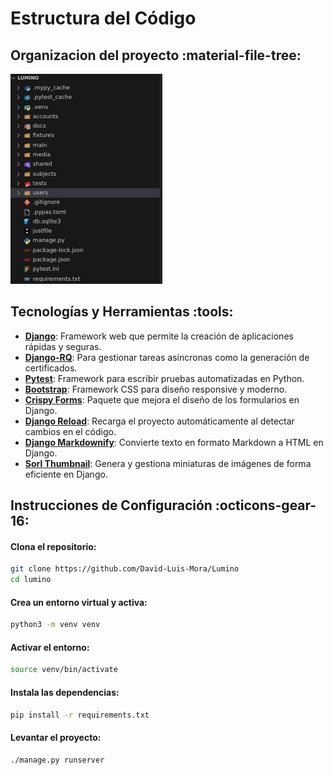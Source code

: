 # Estructura del Código

## Organizacion del proyecto :material-file-tree:

![img](assets/tree.png)

## Tecnologías y Herramientas :tools:

- **[Django](https://www.djangoproject.com/)**: Framework web que permite la creación de aplicaciones rápidas y seguras.
- **[Django-RQ](https://github.com/rq/django-rq)**: Para gestionar tareas asíncronas como la generación de certificados.
- **[Pytest](https://pytest.org/)**: Framework para escribir pruebas automatizadas en Python.
- **[Bootstrap](https://getbootstrap.com/)**: Framework CSS para diseño responsive y moderno.
- **[Crispy Forms](https://django-crispy-forms.readthedocs.io/)**: Paquete que mejora el diseño de los formularios en Django.
- **[Django Reload](https://github.com/adamchainz/django-browser-reload)**: Recarga el proyecto automáticamente al detectar cambios en el código.
- **[Django Markdownify](https://pypi.org/project/django-markdownify/)**: Convierte texto en formato Markdown a HTML en Django.
- **[Sorl Thumbnail](https://sorl-thumbnail.readthedocs.io/)**: Genera y gestiona miniaturas de imágenes de forma eficiente en Django.

<!-- Django: Framework web que permite la creación de aplicaciones rápidas y seguras.

Django-RQ: Para gestionar tareas asíncronas como la generación de certificados.
Pytest:

Boostrap: Es un framework de css

Crispy Forms: Es un paquete de formulario

Django Reload: Recarga el proyecto desde que detecta cambios automaticamente

Django Markdownify:

Sorl Thumbnail: -->

## Instrucciones de Configuración :octicons-gear-16:

#### Clona el repositorio:

```bash
git clone https://github.com/David-Luis-Mora/Lumino
cd lumino
```

#### Crea un entorno virtual y activa:

```bash
python3 -m venv venv
```

#### Activar el entorno:

```bash
source venv/bin/activate
```

#### Instala las dependencias:

```bash
pip install -r requirements.txt
```

#### Levantar el proyecto:

```bash
./manage.py runserver
```
